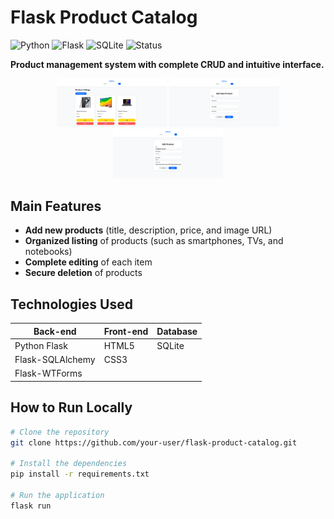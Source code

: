 # Flask Product Catalog

![Python](https://img.shields.io/badge/Python-3.10+-blue)
![Flask](https://img.shields.io/badge/Flask-2.3-lightgrey)
![SQLite](https://img.shields.io/badge/Database-SQLite-green)
![Status](https://img.shields.io/badge/Status-Em%20Desenvolvimento-yellow)

**Product management system with complete CRUD and intuitive interface.**

<div align="center"> 
<img src="https://github.com/gabriel-nascimento-souza/flask-product-catalog/blob/main/prints/landing-page.png" width="35%" alt="Product List"> 
<img src="https://github.com/gabriel-nascimento-souza/flask-product-catalog/blob/main/prints/add-product-page.png" width="35%" alt="Add Product"> 
<img src="https://github.com/gabriel-nascimento-souza/flask-product-catalog/blob/main/prints/edit-product-page.png" width="35%" alt="Edit Product">
</div>

## Main Features
- **Add new products** (title, description, price, and image URL)
- **Organized listing** of products (such as smartphones, TVs, and notebooks)
- **Complete editing** of each item
- **Secure deletion** of products

## Technologies Used
| Back-end | Front-end | Database |
|------------------|-----------------|----------------|
| Python Flask | HTML5 | SQLite |
| Flask-SQLAlchemy | CSS3 | |
| Flask-WTForms |

## How to Run Locally
```bash
# Clone the repository
git clone https://github.com/your-user/flask-product-catalog.git

# Install the dependencies
pip install -r requirements.txt

# Run the application
flask run

